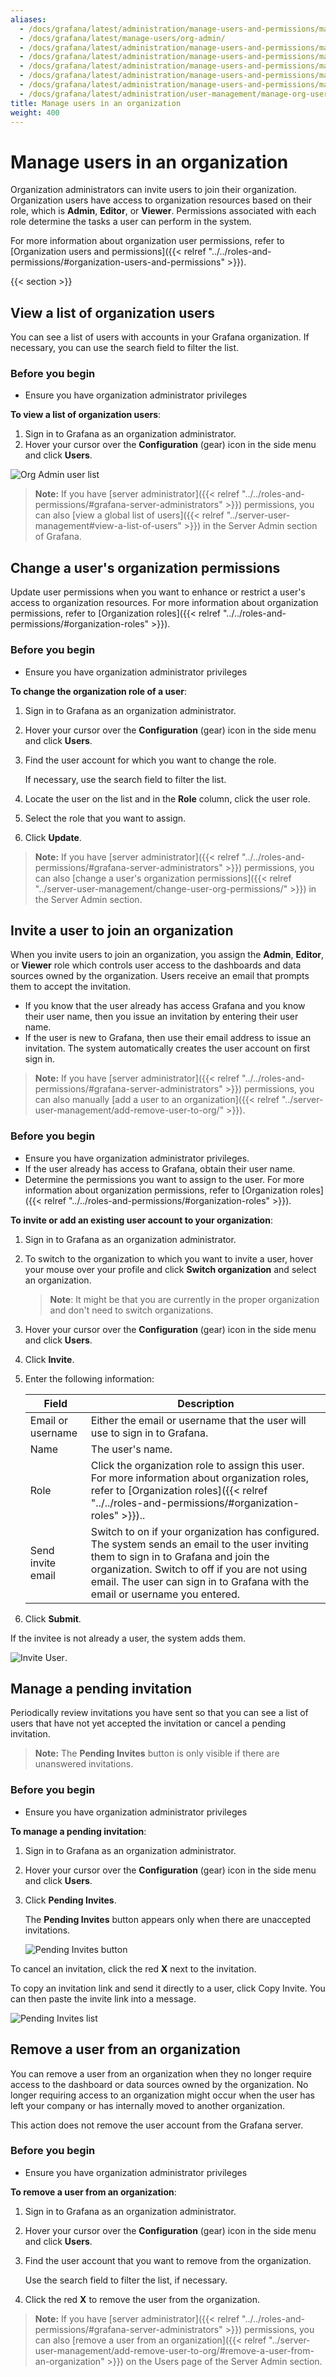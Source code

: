 ```yaml
---
aliases:
  - /docs/grafana/latest/administration/manage-users-and-permissions/manage-org-users/
  - /docs/grafana/latest/manage-users/org-admin/
  - /docs/grafana/latest/administration/manage-users-and-permissions/manage-org-users/view-list-org-users/
  - /docs/grafana/latest/administration/manage-users-and-permissions/manage-org-users/change-user-org-permissions/
  - /docs/grafana/latest/administration/manage-users-and-permissions/manage-org-users/invite-user-join-org/
  - /docs/grafana/latest/administration/manage-users-and-permissions/manage-org-users/manage-pending-invites/
  - /docs/grafana/latest/administration/manage-users-and-permissions/manage-org-users/remove-user-from-org/
  - /docs/grafana/latest/administration/user-management/manage-org-users/
title: Manage users in an organization
weight: 400
---
```


# Manage users in an organization

Organization administrators can invite users to join their organization. Organization users have access to organization resources based on their role, which is **Admin**, **Editor**, or **Viewer**. Permissions associated with each role determine the tasks a user can perform in the system.

For more information about organization user permissions, refer to [Organization users and permissions]({{< relref "../../roles-and-permissions/#organization-users-and-permissions" >}}).

{{< section >}}

## View a list of organization users

You can see a list of users with accounts in your Grafana organization. If necessary, you can use the search field to filter the list.

### Before you begin

- Ensure you have organization administrator privileges

**To view a list of organization users**:

1. Sign in to Grafana as an organization administrator.
1. Hover your cursor over the **Configuration** (gear) icon in the side menu and click **Users**.

![Org Admin user list](/static/img/docs/manage-users/org-user-list-7-3.png)

> **Note:** If you have [server administrator]({{< relref "../../roles-and-permissions/#grafana-server-administrators" >}}) permissions, you can also [view a global list of users]({{< relref "../server-user-management#view-a-list-of-users" >}}) in the Server Admin section of Grafana.

## Change a user's organization permissions

Update user permissions when you want to enhance or restrict a user's access to organization resources. For more information about organization permissions, refer to [Organization roles]({{< relref "../../roles-and-permissions/#organization-roles" >}}).

### Before you begin

- Ensure you have organization administrator privileges

**To change the organization role of a user**:

1. Sign in to Grafana as an organization administrator.
1. Hover your cursor over the **Configuration** (gear) icon in the side menu and click **Users**.
1. Find the user account for which you want to change the role.

   If necessary, use the search field to filter the list.

1. Locate the user on the list and in the **Role** column, click the user role.
1. Select the role that you want to assign.
1. Click **Update**.

> **Note:** If you have [server administrator]({{< relref "../../roles-and-permissions/#grafana-server-administrators" >}}) permissions, you can also [change a user's organization permissions]({{< relref "../server-user-management/change-user-org-permissions/" >}}) in the Server Admin section.

## Invite a user to join an organization

When you invite users to join an organization, you assign the **Admin**, **Editor**, or **Viewer** role which controls user access to the dashboards and data sources owned by the organization. Users receive an email that prompts them to accept the invitation.

- If you know that the user already has access Grafana and you know their user name, then you issue an invitation by entering their user name.
- If the user is new to Grafana, then use their email address to issue an invitation. The system automatically creates the user account on first sign in.

> **Note:** If you have [server administrator]({{< relref "../../roles-and-permissions/#grafana-server-administrators" >}}) permissions, you can also manually [add a user to an organization]({{< relref "../server-user-management/add-remove-user-to-org/" >}}).

### Before you begin

- Ensure you have organization administrator privileges.
- If the user already has access to Grafana, obtain their user name.
- Determine the permissions you want to assign to the user. For more information about organization permissions, refer to [Organization roles]({{< relref "../../roles-and-permissions/#organization-roles" >}}).

**To invite or add an existing user account to your organization**:

1. Sign in to Grafana as an organization administrator.
1. To switch to the organization to which you want to invite a user, hover your mouse over your profile and click **Switch organization** and select an organization.

   > **Note**: It might be that you are currently in the proper organization and don't need to switch organizations.

1. Hover your cursor over the **Configuration** (gear) icon in the side menu and click **Users**.
1. Click **Invite**.
1. Enter the following information:

   | Field             | Description                                                                                                                                                                                                                                                              |
   | ----------------- | ------------------------------------------------------------------------------------------------------------------------------------------------------------------------------------------------------------------------------------------------------------------------ |
   | Email or username | Either the email or username that the user will use to sign in to Grafana.                                                                                                                                                                                               |
   | Name              | The user's name.                                                                                                                                                                                                                                                         |
   | Role              | Click the organization role to assign this user. For more information about organization roles, refer to [Organization roles]({{< relref "../../roles-and-permissions/#organization-roles" >}})..                                                                        |
   | Send invite email | Switch to on if your organization has configured. The system sends an email to the user inviting them to sign in to Grafana and join the organization. Switch to off if you are not using email. The user can sign in to Grafana with the email or username you entered. |

1. Click **Submit**.

If the invitee is not already a user, the system adds them.

![Invite User](/static/img/docs/manage-users/org-invite-user-7-3.png).

## Manage a pending invitation

Periodically review invitations you have sent so that you can see a list of users that have not yet accepted the invitation or cancel a pending invitation.

> **Note:** The **Pending Invites** button is only visible if there are unanswered invitations.

### Before you begin

- Ensure you have organization administrator privileges

**To manage a pending invitation**:

1. Sign in to Grafana as an organization administrator.
1. Hover your cursor over the **Configuration** (gear) icon in the side menu and click **Users**.
1. Click **Pending Invites**.

   The **Pending Invites** button appears only when there are unaccepted invitations.

   ![Pending Invites button](/static/img/docs/manage-users/pending-invites-button-7-3.png)

To cancel an invitation, click the red **X** next to the invitation.

To copy an invitation link and send it directly to a user, click Copy Invite. You can then paste the invite link into a message.

![Pending Invites list](/static/img/docs/manage-users/pending-invites-list-7-3.png)

## Remove a user from an organization

You can remove a user from an organization when they no longer require access to the dashboard or data sources owned by the organization. No longer requiring access to an organization might occur when the user has left your company or has internally moved to another organization.

This action does not remove the user account from the Grafana server.

### Before you begin

- Ensure you have organization administrator privileges

**To remove a user from an organization**:

1. Sign in to Grafana as an organization administrator.
1. Hover your cursor over the **Configuration** (gear) icon in the side menu and click **Users**.
1. Find the user account that you want to remove from the organization.

   Use the search field to filter the list, if necessary.

1. Click the red **X** to remove the user from the organization.

> **Note:** If you have [server administrator]({{< relref "../../roles-and-permissions/#grafana-server-administrators" >}}) permissions, you can also [remove a user from an organization]({{< relref "../server-user-management/add-remove-user-to-org/#remove-a-user-from-an-organization" >}}) on the Users page of the Server Admin section.
